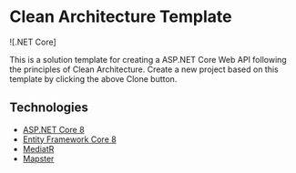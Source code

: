 ﻿ # Clean Architecture Template
![.NET Core]

This is a solution template for creating a ASP.NET Core Web API following the principles of Clean Architecture. Create a new project based on this template by clicking the above Clone button. 

## Technologies
* [ASP.NET Core 8](https://docs.microsoft.com/en-us/aspnet/core/introduction-to-aspnet-core?view=aspnetcore-8.0)
* [Entity Framework Core 8](https://docs.microsoft.com/en-us/ef/core/)
* [MediatR](https://github.com/jbogard/MediatR)
* [Mapster](https://github.com/MapsterMapper/Mapster)
